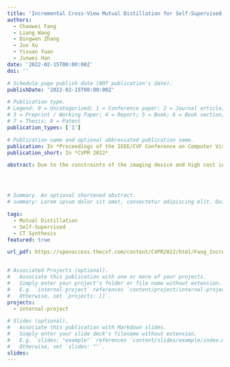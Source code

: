 ```yaml
---
title: 'Incremental Cross-View Mutual Distillation for Self-Supervised Medical CT Synthesis'
authors:
  - Chaowei Fang
  - Liang Wang
  - Dingwen Zhang
  - Jun Xu
  - Yixuan Yuan
  - Junwei Han
date: '2022-02-15T00:00:00Z'
doi: ''

# Schedule page publish date (NOT publication's date).
publishDate: '2022-02-15T00:00:00Z'

# Publication type.
# Legend: 0 = Uncategorized; 1 = Conference paper; 2 = Journal article;
# 3 = Preprint / Working Paper; 4 = Report; 5 = Book; 6 = Book section;
# 7 = Thesis; 8 = Patent
publication_types: ['1']

# Publication name and optional abbreviated publication name.
publication: In *Proceedings of the IEEE/CVF Conference on Computer Vision and Pattern Recognition*
publication_short: In *CVPR 2022*

abstract: Due to the constraints of the imaging device and high cost in operation time, computer tomography (CT) scans are usually acquired with low within-slice resolution. Improving the inter-slice resolution is beneficial to the disease diagnosis for both human experts and computer-aided systems. To this end, this paper builds a novel medical slice synthesis to increase the inter-slice resolution. Considering that the ground-truth intermediate medical slices are always absent in clinical practice, we introduce the incremental cross-view mutual distillation strategy to accomplish this task in the self-supervised learning manner. Specifically, we model this problem from three different views slice-wise interpolation from axial view and pixel-wise interpolation from coronal and sagittal views. Under this circumstance, the models learned from different views can distill valuable knowledge to guide the learning processes of each other. We can repeat this process to make the models synthesize intermediate slice data with increasing between-slice resolution. To demonstrate the effectiveness of the proposed approach, we conduct comprehensive experiments on a large-scale CT dataset. Quantitative and qualitative comparison results show that our method outperforms state-of-the-art algorithms by clear margins.




# Summary. An optional shortened abstract.
# summary: Lorem ipsum dolor sit amet, consectetur adipiscing elit. Duis posuere tellus ac convallis placerat. Proin tincidunt magna sed ex sollicitudin condimentum.

tags:
  - Mutual Distillation
  - Self-Supervised
  - CT Synthesis
featured: true

url_pdf: https://openaccess.thecvf.com/content/CVPR2022/html/Fang_Incremental_Cross-View_Mutual_Distillation_for_Self-Supervised_Medical_CT_Synthesis_CVPR_2022_paper.html


# Associated Projects (optional).
#   Associate this publication with one or more of your projects.
#   Simply enter your project's folder or file name without extension.
#   E.g. `internal-project` references `content/project/internal-project/index.md`.
#   Otherwise, set `projects: []`.
projects:
  - internal-project

# Slides (optional).
#   Associate this publication with Markdown slides.
#   Simply enter your slide deck's filename without extension.
#   E.g. `slides: "example"` references `content/slides/example/index.md`.
#   Otherwise, set `slides: ""`.
slides:
---
```

